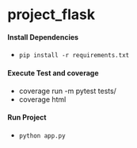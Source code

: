 # project_flask

#### Install Dependencies
- `pip install -r requirements.txt`

#### Execute Test and coverage
- coverage run -m pytest tests/ 
- coverage html

#### Run Project
- `python app.py`
